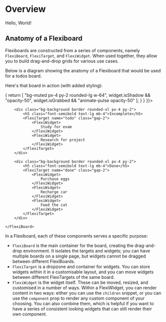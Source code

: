 <script lang="ts">
	import FlexiBoardAnatomy from '$lib/components/docs/overview/flexiboard-anatomy.svelte';
	import { FlexiBoard, FlexiTarget, FlexiWidget } from 'svelte-flexiboards';
</script>

# Overview

Hello, World!

## Anatomy of a Flexiboard

Flexiboards are constructed from a series of components, namely `FlexiBoard`, `FlexiTarget`, and `FlexiWidget`. When used together, they allow you to build drag-and-drop grids for various use cases.

Below is a diagram showing the anatomy of a Flexiboard that would be used for a todos board.
<FlexiBoardAnatomy />

Here's that board in action (with added styling):

<div class="not-prose">
    <FlexiBoard class="flex lg:h-[25vh] flex-col justify-center gap-8 lg:flex-row"
        config={{
            targetDefaults: {
                layout: {
                    type: 'flow',
                    flowAxis: 'row',
                    placementStrategy: 'append'
                }
            },
            widgetDefaults: {
                draggable: true,
                className: (widget: FlexiWidget) => {
                    return [
                        "bg-muted px-4 py-2 rounded-lg w-64",
                        widget.isShadow && "opacity-50",
                        widget.isGrabbed && "animate-pulse opacity-50"
                    ];
                }
            }
        }}>
    
        <div class="bg-background border rounded-xl px-4 py-2">
            <h5 class="font-semibold text-lg mb-4">Incomplete</h5>
            <FlexiTarget name="todo" class="gap-2">
                <FlexiWidget>
                    Study for exam
                </FlexiWidget>
                <FlexiWidget>
                    Research for project
                </FlexiWidget>
            </FlexiTarget>
        </div>
    
        <div class="bg-background border rounded-xl px-4 py-2">
            <h5 class="font-semibold text-lg mb-4">Done</h5>
            <FlexiTarget name="done" class="gap-2">
                <FlexiWidget>
                    Purchase eggs
                </FlexiWidget>
                <FlexiWidget>
                    Recharge car
                </FlexiWidget>
                <FlexiWidget>
                    Feed the cat
                </FlexiWidget>
            </FlexiTarget>
        </div>
    
    </FlexiBoard>    
</div>

In a Flexiboard, each of these components serves a specific purpose:

- `FlexiBoard` is the main container for the board, creating the drag-and-drop environment. It isolates the targets and widgets; you can have multiple boards on a single page, but widgets cannot be dragged between different FlexiBoards.
- `FlexiTarget` is a dropzone and container for widgets. You can store widgets within it in a customisable layout, and you can move widgets between different FlexiTargets of the same board.
- `FlexiWidget` is the widget itself. These can be moved, resized, and customised in a number of ways. Within a FlexiWidget, you can render content in two ways: either you can use the `children` snippet, or you can use the `component` prop to render any custom component of your choosing. You can also combine them, which is helpful if you want to have a series of consistent looking widgets that can still render their own component.
